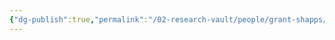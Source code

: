 ```yaml
---
{"dg-publish":true,"permalink":"/02-research-vault/people/grant-shapps/","updated":"2025-08-21T16:43:33.928-04:00"}
---
```


